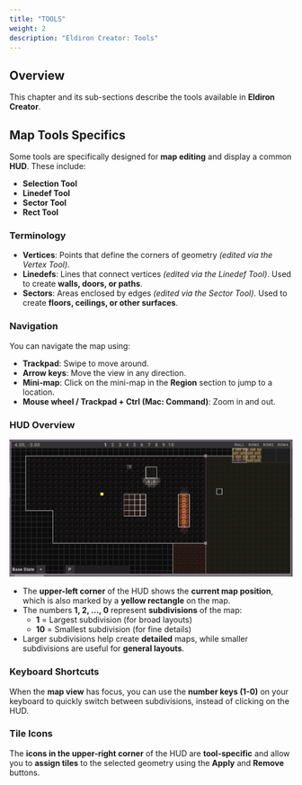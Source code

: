 ```yaml
---
title: "TOOLS"
weight: 2
description: "Eldiron Creator: Tools"
---
```


## Overview

This chapter and its sub-sections describe the tools available in **Eldiron Creator**.

## Map Tools Specifics

Some tools are specifically designed for **map editing** and display a common **HUD**. These include:
- **Selection Tool**
- **Linedef Tool**
- **Sector Tool**
- **Rect Tool**

### Terminology

- **Vertices**: Points that define the corners of geometry *(edited via the Vertex Tool)*.
- **Linedefs**: Lines that connect vertices *(edited via the Linedef Tool)*. Used to create **walls, doors, or paths**.
- **Sectors**: Areas enclosed by edges *(edited via the Sector Tool)*. Used to create **floors, ceilings, or other surfaces**.

### Navigation

You can navigate the map using:
- **Trackpad**: Swipe to move around.
- **Arrow keys**: Move the view in any direction.
- **Mini-map**: Click on the mini-map in the **Region** section to jump to a location.
- **Mouse wheel / Trackpad + Ctrl (Mac: Command)**: Zoom in and out.

### HUD Overview

![HUD](hud.png)

- The **upper-left corner** of the HUD shows the **current map position**, which is also marked by a **yellow rectangle** on the map.
- The numbers **1, 2, ..., 0** represent **subdivisions** of the map:
  - **1** = Largest subdivision (for broad layouts)
  - **10** = Smallest subdivision (for fine details)
- Larger subdivisions help create **detailed** maps, while smaller subdivisions are useful for **general layouts**.

### Keyboard Shortcuts

When the **map view** has focus, you can use the **number keys (1-0)** on your keyboard to quickly switch between subdivisions, instead of clicking on the HUD.

### Tile Icons

The **icons in the upper-right corner** of the HUD are **tool-specific** and allow you to **assign tiles** to the selected geometry using the **Apply** and **Remove** buttons.
